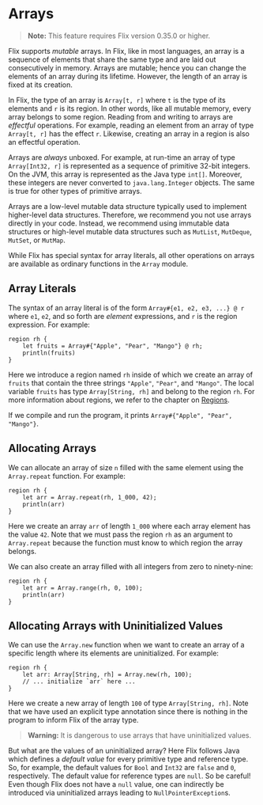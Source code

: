 # Arrays

> **Note:** This feature requires Flix version 0.35.0 or higher.

Flix supports _mutable_ arrays. In Flix, like in most languages, an array is a
sequence of elements that share the same type and are laid out consecutively in
memory. Arrays are mutable; hence you can change the elements of an array during
its lifetime. However, the length of an array is fixed at its creation. 

In Flix, the type of an array is `Array[t, r]` where `t` is the type of its
elements and `r` is its region. In other words, like all mutable memory, every
array belongs to some region. Reading from and writing to arrays are _effectful_
operations. For example, reading an element from an array of type `Array[t, r]`
has the effect `r`. Likewise, creating an array in a region is also an effectful
operation. 

Arrays are _always_ unboxed. For example, at run-time an array of type
`Array[Int32, r]` is represented as a sequence of primitive 32-bit integers. On
the JVM, this array is represented as the Java type `int[]`. Moreover, these
integers are never converted to `java.lang.Integer` objects. The same is true
for other types of primitive arrays. 

Arrays are a low-level mutable data structure typically used to implement
higher-level data structures. Therefore, we recommend you not use arrays
directly in your code. Instead, we recommend using immutable data structures or
high-level mutable data structures such as `MutList`, `MutDeque`, `MutSet`, or
`MutMap`. 

While Flix has special syntax for array literals, all other operations on arrays
are available as ordinary functions in the `Array` module. 

## Array Literals

The syntax of an array literal is of the form `Array#{e1, e2, e3, ...} @ r`
where `e1`, `e2`, and so forth are _element_ expressions, and `r` is the region
expression. For example:

```flix
region rh {
    let fruits = Array#{"Apple", "Pear", "Mango"} @ rh;
    println(fruits)
}
```

Here we introduce a region named `rh` inside of which we create an array of
`fruits` that contain the three strings `"Apple"`, `"Pear"`, and `"Mango"`. The
local variable `fruits` has type `Array[String, rh]` and belong to the region
`rh`. For more information about regions, we refer to the chapter on
[Regions](regions.md).

If we compile and run the program, it prints `Array#{"Apple", "Pear", "Mango"}`.

## Allocating Arrays

We can allocate an array of size `n` filled with the same element using the
`Array.repeat` function. For example: 

```flix
region rh {
    let arr = Array.repeat(rh, 1_000, 42);
    println(arr)
}
```

Here we create an array `arr` of length `1_000` where each array element has the
value `42`. Note that we must pass the region `rh` as an argument to
`Array.repeat` because the function must know to which region the array belongs.

We can also create an array filled with all integers from zero to ninety-nine:

```flix
region rh {
    let arr = Array.range(rh, 0, 100);
    println(arr)
}
```

## Allocating Arrays with Uninitialized Values

We can use the `Array.new` function when we want to create an array of a
specific length where its elements are uninitialized. For example:

```flix
region rh {
    let arr: Array[String, rh] = Array.new(rh, 100);
    // ... initialize `arr` here ...
}
```

Here we create a new array of length `100` of type `Array[String, rh]`. Note
that we have used an explicit type annotation since there is nothing in the
program to inform Flix of the array type. 

> **Warning:** It is dangerous to use arrays that have uninitialized values. 

But what are the values of an uninitialized array? Here Flix follows Java which
defines a _default value_ for every primitive type and reference type. So, for
example, the default values for `Bool` and `Int32` are `false` and `0`,
respectively. The default value for reference types are `null`. So be careful!
Even though Flix does not have a `null` value, one can indirectly be introduced
via uninitialized arrays leading to `NullPointerException`s. 

<!---

## Reading and Writing from Arrays

Arrays can be accessed and updated using standard
syntax.
For example:

```flix
let a = [0; 10];
a[0] = 21;
a[1] = 42;
a[0] + a[1]
```

evaluates to `63`, as expected.

## Array Slicing

Arrays can be sliced.
Slicing an array (shallowly) copies a subrange of the
array.
For example:

```flix
let a = [1, 2, 3, 4, 5];
a[2..4]
```

evaluates to the array `[3, 4]`.

The start or end index may be omitted.
For example:

```flix
let a = [1, 2, 3, 4, 5];
let a1 = a[2..]; // evaluates to [3, 4, 5]
let a2 = a[..4]  // evaluates to [1, 2, 3, 4]
```

If both the start and end index are omitted the
entire array is copied.
For example:

```flix
let a = [1, 2, 3, 4, 5];
a[..]
```

evaluates to the (copied) array `[1, 2, 3, 4, 5]`.

> **Design Note**
>
> Slicing an array using the same start and end index
> returns the empty array.
> For example, `[0, 1, 2, 3][2..2]` evaluates to `[]`.

> **Warning**
>
> Slicing with negative indices is undefined and
> results in runtime errors.

## Array Length

The length of an array is accessed as follows

```flix
let a = [1, 2, 3, 4, 5];
a.length
```

which evaluates to `5`.

-->
